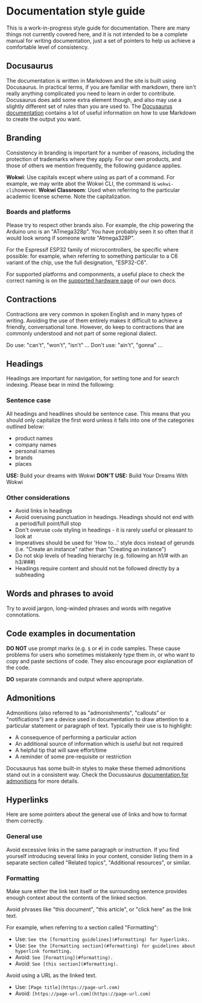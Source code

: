 # Documentation style guide

This is a work-in-progress style guide for documentation. There are many things not currently covered here, and it is not intended to be a complete manual for writing documentation, just a set of pointers to help us achieve a comfortable level of consistency.

## Docusaurus

The documentation is written in Markdown and the site is built using Docusaurus. In practical terms, if you are familiar with markdown, there isn't really anything complicated you need to learn in order to contribute. Docusaurus does add some extra element though, and also may use a slightly different set of rules than you are used to. The [Docusaurus documentation](https://docusaurus.io/docs/markdown-features) contains a lot of useful information on how to use Markdown to create the output you want.

## Branding

Consistency in branding is important for a number of reasons, including the protection of trademarks where they apply.
For our own products, and those of others we mention frequently, the following guidance applies.

**Wokwi**: Use capitals except where using as part of a command. For example, we may write abot the Wokwi CLI, the command is `wokwi-cli`however.
**Wokwi Classroom**: Used when referring to the particular academic license scheme.  Note the capitalization.

### Boards and platforms

Please try to respect other brands also. For example, the chip powering the Arduino uno is an "ATmega328p". You have probably seen it so often that it would look wrong if someone wrote "Atmega328P".

For the Espressif ESP32 family of microcontrollers, be specific where possible: for example, when referring to something particular to a C6 variant of the chip, use the full designation, "ESP32-C6".

For supported platforms and componments, a useful place to check the correct naming is on the [supported hardware page](https://docs.wokwi.com/getting-started/supported-hardware) of our own docs.

## Contractions

Contractions are very common in spoken English and in many types of writing.
Avoiding the use of them entirely makes it difficult to achieve a friendly,
conversational tone. However, do keep to contractions that are commonly
understood and not part of some regional dialect.

Do use: "can't", "won't", "isn't" ...
Don't use: "ain't", "gonna" ...

## Headings

Headings are important for navigation, for setting tone and for search indexing. Please bear
in mind the following:

### Sentence case

All headings and headlines should be sentence case. This means that you
should only capitalize the first word unless it falls into one of the categories
outlined below:

- product names
- company names
- personal names
- brands
- places

**USE:** Build your dreams with Wokwi
**DON'T USE:** Build Your Dreams With Wokwi

### Other considerations

- Avoid links in headings
- Avoid overusing punctuation in headings. Headings should not end with a period/full point/full stop
- Don't overuse `code` styling in headings - it is rarely useful or pleasant to look at
- Imperatives should be used for 'How to...' style docs instead of gerunds (i.e. "Create an instance" rather than "Creating an instance")
- Do not skip levels of heading hierarchy (e.g. following an h1/# with an h3/###)
- Headings require content and should not be followed directly by a subheading

## Words and phrases to avoid

Try to avoid jargon, long-winded phrases and words with negative
connotations.

## Code examples in documentation

**DO NOT** use prompt marks (e.g. `$` or `#`) in code samples. These cause problems for users who sometimes mistakenly type them in, or who want to copy and paste sections of code. They also encourage poor explanation of the code.

**DO** separate commands and output where appropriate.

## Admonitions

Admonitions (also referred to as "admonishments", "callouts" or "notifications") are a device used in documentation to draw attention to a
particular statement or paragraph of text. Typically their use is to highlight:

- A consequence of performing a particular action
- An additional source of information which is useful but not required
- A helpful tip that will save effort/time
- A reminder of some pre-requisite or restriction

Docusaurus has some built-in styles to make these themed admonitions stand out in a consistent way. Check the Docussaurus [documentation for admonitions](https://docusaurus.io/docs/markdown-features/admonitions) for more details.

## Hyperlinks

Here are some pointers about the general use of links and how to format them correctly.

### General use

Avoid excessive links in the same paragraph or instruction. If you find
yourself introducing several links in your content, consider listing them in a
separate section called "Related topics", "Additional resources", or similar.

### Formatting

Make sure either the link text itself or the surrounding sentence provides
enough context about the contents of the linked section.

Avoid phrases like "this document", "this article", or "click here" as the link
text.

For example, when referring to a section called "Formatting":

- Use: `See the [formatting guidelines](#formatting) for hyperlinks.`
- Use: `See the [Formatting section](#formatting) for guidelines about hyperlink formatting.`
- Avoid: `See [Formatting](#formatting).`
- Avoid: `See [this section](#formatting).`

Avoid using a URL as the linked text.

- Use: `[Page title](https://page-url.com)`
- Avoid: `[https://page-url.com](https://page-url.com)`
